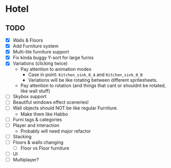# Hotel
## TODO
- [X] Walls & Floors
- [X] Add Furniture system
- [X] Multi-tile furniture support
- [X] Fix kinda buggy Y-sort for large furnis
- [X] Variations (clicking twice)
	- Pay attention to animation modes
		- Case in point: `Kitchen_sink_0_A` and `Kitchen_sink_0_B`
		- Variations will be like rotating between different spritesheets.
	- Pay attention to rotation (and things that cant or shouldnt be rotated, like wall stuff)
- [ ] Skybox support
- [ ] Beautiful windows effect sceneries!
- [ ] Wall objects should NOT be like regular Furniture.
	- Make them like Habbo
- [ ] Furni tags & categories
- [ ] Player and interaction
  - Probably will need major refactor
- [ ] Stacking
- [ ] Floors & walls changing
	- [ ] Floor vs Floor furniture
- [ ] UI
- [ ] Multiplayer?

